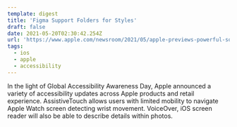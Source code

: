 ```yaml
---
template: digest
title: 'Figma Support Folders for Styles'
draft: false
date: 2021-05-20T02:30:42.254Z
url: 'https://www.apple.com/newsroom/2021/05/apple-previews-powerful-software-updates-designed-for-people-with-disabilities/'
tags:
  - ios
  - apple
  - accessibility
---
```


In the light of Global Accessibility Awareness Day, Apple announced a variety of accessibility updates across Apple products and retail experience. AssistiveTouch allows users with limited mobility to navigate Apple Watch screen detecting wrist movement. VoiceOver, iOS screen reader will also be able to describe details within photos.
